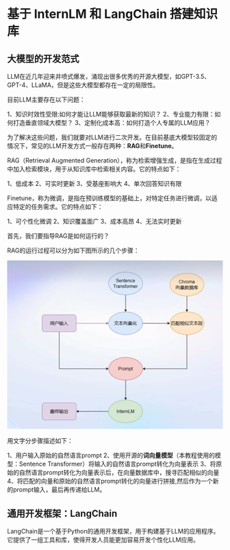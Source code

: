 # 基于 InternLM 和 LangChain 搭建知识库

## 大模型的开发范式

LLM在近几年迎来井喷式爆发，涌现出很多优秀的开源大模型，如GPT-3.5、GPT-4、LLaMA，但是这些大模型都存在一定的局限性。

目前LLM主要存在以下问题：

1、知识时效性受限:如何才能让LLM能够获取最新的知识？
2、专业能力有限：如何打造垂直领域大模型？
3、定制化成本高：如何打造个人专属的LLM应用？

为了解决这些问题，我们就要对LLM进行二次开发。在目前基底大模型较固定的情况下，常见的LLM开发方式一般存在两种：**RAG**和**Finetune**。

RAG（Retrieval Augmented Generation），称为检索增强生成，是指在生成过程中加入检索模块，用于从知识库中检索相关内容。它的特点如下：

1、低成本
2、可实时更新
3、受基座影响大
4、单次回答知识有限

Finetune，称为微调，是指在预训练模型的基础上，对特定任务进行微调，以适应特定的任务需求。它的特点如下：

1、可个性化微调
2、知识覆盖面广
3、成本高昂
4、无法实时更新

首先，我们要指导RAG是如何运行的？

RAG的运行过程可以分为如下图所示的几个步骤：

![Alt text](%E6%A3%80%E7%B4%A2%E5%A2%9E%E5%BC%BA%E7%94%9F%E6%88%90%E8%BF%90%E8%A1%8C%E6%AD%A5%E9%AA%A4%E5%9B%BE.PNG)

用文字分步骤描述如下：

1、用户输入原始的自然语言prompt
2、使用开源的**词向量模型**（本教程使用的模型：Sentence Transformer）将输入的自然语言prompt转化为向量表示
3、将原始的自然语言prompt转化为向量表示后，在向量数据库中，搜寻匹配相似的向量
4、将匹配的向量和原始的自然语言prompt转化的向量进行拼接,然后作为一个新的prompt输入，最后再传递给LLM。

## 通用开发框架：LangChain

LangChain是一个基于Python的通用开发框架，用于构建基于LLM的应用程序。它提供了一组工具和库，使得开发人员能更加容易开发个性化LLM应用。



